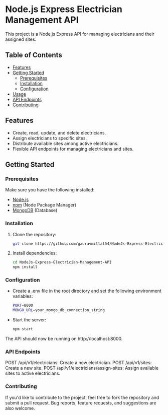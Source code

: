 # Node.js Express Electrician Management API

This project is a Node.js Express API for managing electricians and their assigned sites.

## Table of Contents

- [Features](#features)
- [Getting Started](#getting-started)
  - [Prerequisites](#prerequisites)
  - [Installation](#installation)
  - [Configuration](#configuration)
- [Usage](#usage)
- [API Endpoints](#api-endpoints)
- [Contributing](#contributing)

## Features

- Create, read, update, and delete electricians.
- Assign electricians to specific sites.
- Distribute available sites among active electricians.
- Flexible API endpoints for managing electricians and sites.

## Getting Started

### Prerequisites

Make sure you have the following installed:

- [Node.js](https://nodejs.org/)
- [npm](https://www.npmjs.com/) (Node Package Manager)
- [MongoDB](https://www.mongodb.com/) (Database)

### Installation

1. Clone the repository:

   ```bash
   git clone https://github.com/gauravmittal54/NodeJs-Express-Electrician-Management-API.git
   
2. Install dependencies:
   ```bash
   cd NodeJs-Express-Electrician-Management-API
   npm install

### Configuration
- Create a .env file in the root directory and set the following environment variables:
   ```bash
   PORT=8000
   MONGO_URL=your_mongo_db_connection_string

- Start the server:
   ```bash
   npm start

The API should now be running on http://localhost:8000.

### API Endpoints
POST /api/v1/electricians: Create a new electrician.
POST /api/v1/sites: Create a new site.
POST /api/v1/electricians/assign-sites: Assign available sites to active electricians.

### Contributing
If you'd like to contribute to the project, feel free to fork the repository and submit a pull request. Bug reports, feature requests, and suggestions are also welcome.

